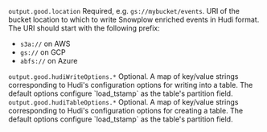 <tr>
    <td><code>output.good.location</code></td>
    <td>Required, e.g. <code>gs://mybucket/events</code>.  URI of the bucket location to which to write Snowplow enriched events in Hudi format.  The URI should start with the following prefix:
    <ul>
      <li><code>s3a://</code> on AWS</li>
      <li><code>gs://</code> on GCP</li>
      <li><code>abfs://</code> on Azure</li>
    </ul>
    </td>
</tr>
<tr>
    <td><code>output.good.hudiWriteOptions.*</code></td>
    <td>Optional. A map of key/value strings corresponding to Hudi's configuration options for writing into a table. The default options configure `load_tstamp` as the table's partition field.</td>
</tr>
<tr>
    <td><code>output.good.hudiTableOptions.*</code></td>
    <td>Optional. A map of key/value strings corresponding to Hudi's configuration options for creating a table. The default options configure `load_tstamp` as the table's partition field.</td>
</tr>
